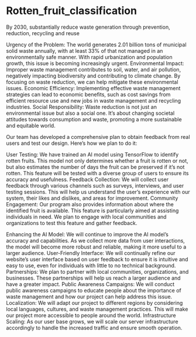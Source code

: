 # Rotten_fruit_classification
 
 By 2030, substantially reduce waste generation through prevention, reduction, recycling and reuse

Urgency of the Problem: The world generates 2.01 billion tons of municipal solid waste annually, with at least 33% of that not managed in an environmentally safe manner. With rapid urbanization and population growth, this issue is becoming increasingly urgent.
Environmental Impact: Improper waste management contributes to soil, water, and air pollution, negatively impacting biodiversity and contributing to climate change. By focusing on waste reduction, we can help mitigate these environmental issues.
Economic Efficiency: Implementing effective waste management strategies can lead to economic benefits, such as cost savings from efficient resource use and new jobs in waste management and recycling industries.
Social Responsibility: Waste reduction is not just an environmental issue but also a social one. It’s about changing societal attitudes towards consumption and waste, promoting a more sustainable and equitable world.

Our team has developed a comprehensive plan to obtain feedback from real users and test our design. Here’s how we plan to do it:

User Testing: We have trained an AI model using TensorFlow to identify rotten fruits. This model not only determines whether a fruit is rotten or not, but also estimates the number of days the fruit can be preserved if it’s not rotten. This feature will be tested with a diverse group of users to ensure its accuracy and usefulness.
Feedback Collection: We will collect user feedback through various channels such as surveys, interviews, and user testing sessions. This will help us understand the user’s experience with our system, their likes and dislikes, and areas for improvement.
Community Engagement: Our program also provides information about where the identified fruit is available. This feature is particularly aimed at assisting individuals in need. We plan to engage with local communities and organizations to test this feature and gather feedback.

Enhancing the AI Model: We will continue to improve the AI model’s accuracy and capabilities. As we collect more data from user interactions, the model will become more robust and reliable, making it more useful to a larger audience.
User-Friendly Interface: We will continually refine our website’s user interface based on user feedback to ensure it is intuitive and easy to use, even for individuals with little to no technical background.
Partnerships: We plan to partner with local communities, organizations, and businesses. These partnerships will help us reach a larger audience and have a greater impact.
Public Awareness Campaigns: We will conduct public awareness campaigns to educate people about the importance of waste management and how our project can help address this issue.
Localization: We will adapt our project to different regions by considering local languages, cultures, and waste management practices. This will make our project more accessible to people around the world.
Infrastructure Scaling: As our user base grows, we will scale our server infrastructure accordingly to handle the increased traffic and ensure smooth operation.

